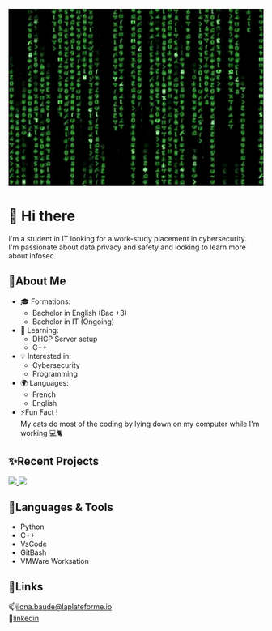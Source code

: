 <img width="100%" height="350px" src="https://github.com/ilona-baude/img/blob/main/9ynmFP.webp" /> </br>
 # 👋 Hi there
I'm a student in IT looking for a work-study placement in cybersecurity.</br>
I'm passionate about data privacy and safety and looking to learn more about infosec.
## 🧵About Me 
* 🎓 Formations:
  * Bachelor in English (Bac +3)
  * Bachelor in IT (Ongoing)
* 🌱 Learning:
  * DHCP Server setup
  * C++
* 💡 Interested in:
  * Cybersecurity
  * Programming
* 🌍 Languages:
  * French
  * English
* ⚡Fun Fact !</br>
My cats do most of the coding by lying down on my computer while I'm working 💻🐈
  
## ✨Recent Projects

<a href="https://github.com/Elif-Sayhan/Tic-Tac-Game-of-Group-Sun">
  <img src="https://github-readme-stats.vercel.app/api/pin/?username=Elif-Sayhan&repo=Tic-Tac-Game-of-Group-Sun" />
</a>
<a href="https://github.com/ilona-baude/portfolio">
  <img src="https://github-readme-stats.vercel.app/api/pin/?username=ilona-baude&repo=fansite" />
</a>

## 🧰Languages & Tools
  * Python
  * C++
  * VsCode
  * GitBash
  * VMWare Worksation 

## 🔗Links
📫[ilona.baude@laplateforme.io](mailto:ilona.baude@laplateforme.io) </br>
💼[linkedin](linkedin.com)
